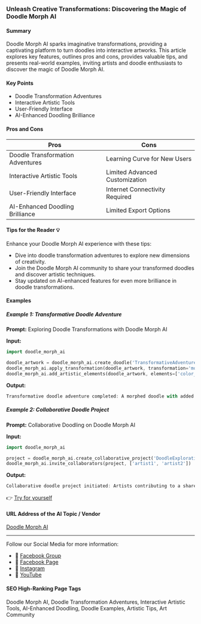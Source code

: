### Unleash Creative Transformations: Discovering the Magic of Doodle Morph AI

#### Summary
Doodle Morph AI sparks imaginative transformations, providing a captivating platform to turn doodles into interactive artworks. This article explores key features, outlines pros and cons, provides valuable tips, and presents real-world examples, inviting artists and doodle enthusiasts to discover the magic of Doodle Morph AI.

#### Key Points
- Doodle Transformation Adventures
- Interactive Artistic Tools
- User-Friendly Interface
- AI-Enhanced Doodling Brilliance

#### Pros and Cons

| Pros                              | Cons                              |
|-----------------------------------|-----------------------------------|
| Doodle Transformation Adventures | Learning Curve for New Users      |
| Interactive Artistic Tools        | Limited Advanced Customization    |
| User-Friendly Interface           | Internet Connectivity Required   |
| AI-Enhanced Doodling Brilliance   | Limited Export Options            |

#### Tips for the Reader 💡
Enhance your Doodle Morph AI experience with these tips:
- Dive into doodle transformation adventures to explore new dimensions of creativity.
- Join the Doodle Morph AI community to share your transformed doodles and discover artistic techniques.
- Stay updated on AI-enhanced features for even more brilliance in doodle transformations.

#### Examples

##### Example 1: Transformative Doodle Adventure
**Prompt:** Exploring Doodle Transformations with Doodle Morph AI

**Input:**
```dart
import doodle_morph_ai

doodle_artwork = doodle_morph_ai.create_doodle('TransformativeAdventure')
doodle_morph_ai.apply_transformation(doodle_artwork, transformation='morph')
doodle_morph_ai.add_artistic_elements(doodle_artwork, elements=['color_burst', 'pattern_blend'])
```

**Output:**
```dart
Transformative doodle adventure completed: A morphed doodle with added color burst and pattern blend elements.
```

##### Example 2: Collaborative Doodle Project
**Prompt:** Collaborative Doodling on Doodle Morph AI

**Input:**
```dart
import doodle_morph_ai

project = doodle_morph_ai.create_collaborative_project('DoodleExplorationCollaboration')
doodle_morph_ai.invite_collaborators(project, ['artist1', 'artist2'])
```

**Output:**
```dart
Collaborative doodle project initiated: Artists contributing to a shared canvas of doodle exploration.
```

👉 [Try for yourself](https://doodlemorphai.com/)

#### URL Address of the AI Topic / Vendor
[Doodle Morph AI](https://doodlemorphai.com/)

---

Follow our Social Media for more information:

- 📘 [Facebook Group](https://www.facebook.com/groups/trionxai)
- 📄 [Facebook Page](https://www.facebook.com/ai.trionxai)
- 📸 [Instagram](https://www.instagram.com/trionxai/)
- 🎥 [YouTube](https://www.youtube.com/@robotdocs/)

#### SEO High-Ranking Page Tags
Doodle Morph AI, Doodle Transformation Adventures, Interactive Artistic Tools, AI-Enhanced Doodling, Doodle Examples, Artistic Tips, Art Community